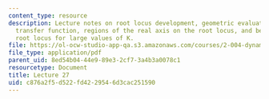 ```yaml
---
content_type: resource
description: Lecture notes on root locus development, geometric evaluation of the
  transfer function, regions of the real axis on the root locus, and behavior of the
  root locus for large values of K.
file: https://ol-ocw-studio-app-qa.s3.amazonaws.com/courses/2-004-dynamics-and-control-ii-spring-2008/c876a2f5d522fd4229546d3cac251590_lecture_27.pdf
file_type: application/pdf
parent_uid: 8ed54b04-44e9-89e3-2cf7-3a4b3a0078c1
resourcetype: Document
title: Lecture 27
uid: c876a2f5-d522-fd42-2954-6d3cac251590
---
```

